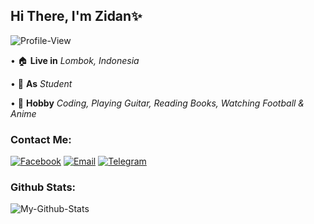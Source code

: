 ## Hi There, I'm Zidan✨
![Profile-View](https://komarev.com/ghpvc/?username=Zidan-ID17)

• 🏠 **Live in** *Lombok, Indonesia*

• 🏢 **As** *Student*

• 💫 **Hobby** *Coding, Playing Guitar, Reading Books, Watching Football & Anime*


### Contact Me:
[![Facebook](https://img.shields.io/badge/Facebook-blue?style=for-the-badge&logo=facebook)](https://www.facebook.com/muhammadraid.zaidani)
[![Email](https://img.shields.io/badge/Email-white.svg?style=for-the-badge&logo=gmail)](mailto:zeyshyy@gmail.com)
[![Telegram](https://img.shields.io/badge/Telegram-white.svg?style=for-the-badge&logo=telegram)](https://t.me/Zidan_IDz)


### Github Stats:
![My-Github-Stats](https://github-readme-stats.vercel.app/api?username=Zidan-ID17&show_icons=true&theme=radical)
